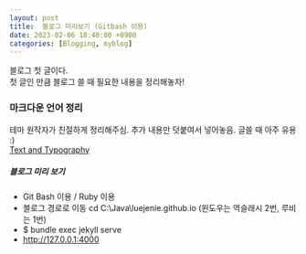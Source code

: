 ```yaml
---
layout: post
title:  블로그 미리보기 (Gitbash 이용)
date: 2023-02-06 18:40:00 +0900
categories: [Blogging, myblog]
---
```


블로그 첫 글이다.<br>
첫 글인 만큼 블로그 쓸 때 필요한 내용을 정리해놓자!

### 마크다운 언어 정리
테마 원작자가 친절하게 정리해주심.
추가 내용만 덧붙여서 넣어놓음.
글쓸 때 아주 유용 :)\
[Text and Typography](http://127.0.0.1:4000/posts/text-and-typography(%EB%A7%88%ED%81%AC%EB%8B%A4%EC%9A%B4-%EC%8D%A8%EB%B3%B4%EA%B8%B0)/)


##### 블로그 미리 보기
* Git Bash 이용 / Ruby 이용
* 블로그 경로로 이동 cd C:\\Java\\luejenie.github.io (윈도우는 역슬래시 2번, 루비는 1번)
* $ bundle exec jekyll serve
* http://127.0.0.1:4000


